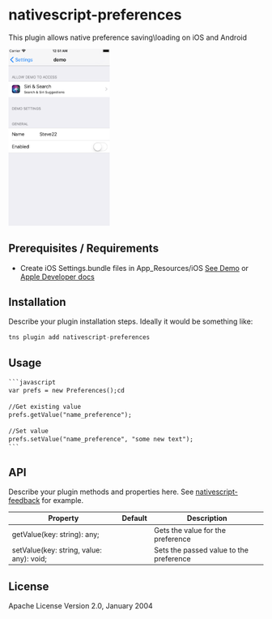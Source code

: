 # nativescript-preferences

This plugin allows native preference saving\loading on iOS and Android

<img src="/images/ios-sample.png" alt="iOS Sample" style="max-width: 200px;"/>

## Prerequisites / Requirements

* Create iOS Settings.bundle files in App_Resources/iOS [See Demo](https://github.com/sitefinitysteve/nativescript-preferences/tree/master/demo/app/App_Resources/iOS/Settings.bundle)
or [Apple Developer docs](https://developer.apple.com/library/content/documentation/Cocoa/Conceptual/UserDefaults/Preferences/Preferences.html)

## Installation

Describe your plugin installation steps. Ideally it would be something like:

```javascript
tns plugin add nativescript-preferences
```

## Usage 

	```javascript
    var prefs = new Preferences();cd

    //Get existing value
    prefs.getValue("name_preference");

    //Set value
    prefs.setValue("name_preference", "some new text");
    ```

## API

Describe your plugin methods and properties here. See [nativescript-feedback](https://github.com/EddyVerbruggen/nativescript-feedback) for example.
    
| Property | Default | Description |
| --- | --- | --- |
| getValue(key: string): any; |  | Gets the value for the preference |
| setValue(key: string, value: any): void; |  | Sets the passed value to the preference |
    
## License

Apache License Version 2.0, January 2004
